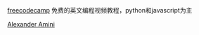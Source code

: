 
[freecodecamp](https://www.youtube.com/@freecodecamp) 免费的英文编程视频教程，python和javascript为主

[Alexander Amini](https://www.youtube.com/watch?v=QDX-1M5Nj7s&list=PLtBw6njQRU-rwp5__7C0oIVt26ZgjG9NI)